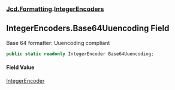 ### [Jcd.Formatting](Jcd.Formatting.md 'Jcd.Formatting').[IntegerEncoders](Jcd.Formatting.IntegerEncoders.md 'Jcd.Formatting.IntegerEncoders')

## IntegerEncoders.Base64Uuencoding Field

Base 64 formatter: Uuencoding compliant

```csharp
public static readonly IntegerEncoder Base64Uuencoding;
```

#### Field Value
[IntegerEncoder](Jcd.Formatting.IntegerEncoder.md 'Jcd.Formatting.IntegerEncoder')